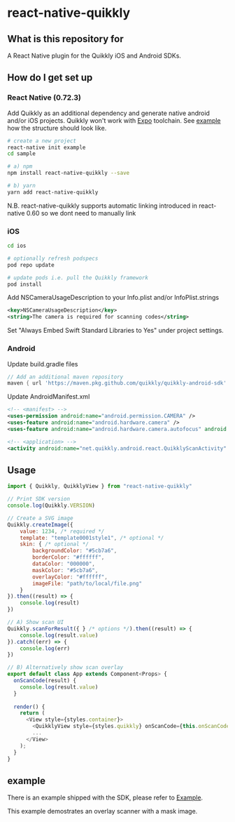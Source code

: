 # react-native-quikkly

## What is this repository for

A React Native plugin for the Quikkly iOS and Android SDKs.

## How do I get set up

### React Native (0.72.3)

Add Quikkly as an additional dependency and generate native android and/or iOS projects.
Quikkly won't work with [Expo](https://expo.io/) toolchain. See [example](example) how the structure should look like.

```bash
# create a new project
react-native init example
cd sample

# a) npm
npm install react-native-quikkly --save

# b) yarn
yarn add react-native-quikkly
```
N.B. react-native-quikkly supports automatic linking introduced in
react-native 0.60 so we dont need to manually link

### iOS
```bash
cd ios

# optionally refresh podspecs
pod repo update

# update pods i.e. pull the Quikkly framework
pod install
```

Add NSCameraUsageDescription to your Info.plist and/or InfoPlist.strings

```xml
<key>NSCameraUsageDescription</key>
<string>The camera is required for scanning codes</string>
```

Set "Always Embed Swift Standard Libraries to Yes" under project settings. 

### Android

Update build.gradle files

```groovy
// Add an additional maven repository
maven { url 'https://maven.pkg.github.com/quikkly/quikkly-android-sdk' }

```

Update AndroidManifest.xml

```xml
<!-- <manifest> -->
<uses-permission android:name="android.permission.CAMERA" />
<uses-feature android:name="android.hardware.camera" />
<uses-feature android:name="android.hardware.camera.autofocus" android:required="false" />

<!-- <application> -->
<activity android:name="net.quikkly.android.react.QuikklyScanActivity" />
```

## Usage

```javascript
import { Quikkly, QuikklyView } from "react-native-quikkly"

// Print SDK version
console.log(Quikkly.VERSION)

// Create a SVG image
Quikkly.createImage({
    value: 1234, /* required */
    template: "template0001style1", /* optional */
    skin: { /* optional */
        backgroundColor: "#5cb7a6",
        borderColor: "#ffffff",
        dataColor: "000000",
        maskColor: "#5cb7a6",
        overlayColor: "#ffffff",
        imageFile: "path/to/local/file.png"
    }
}).then((result) => {
	console.log(result)
})

// A) Show scan UI
Quikkly.scanForResult({ } /* options */).then((result) => {
    console.log(result.value)
}).catch((err) => {
    console.log(err)
})

// B) Alternatively show scan overlay
export default class App extends Component<Props> {
  onScanCode(result) {
	console.log(result.value)
  }
  
  render() {
    return (
      <View style={styles.container}>
        <QuikklyView style={styles.quikkly} onScanCode={this.onScanCode} />
        ...
      </View>
    );
  }
}
```
## example
There is an example shipped with the SDK, please refer to [Example](https://github.com/quikkly/react-native/tree/master/sample).

This example demostrates an overlay scanner with a mask image.
